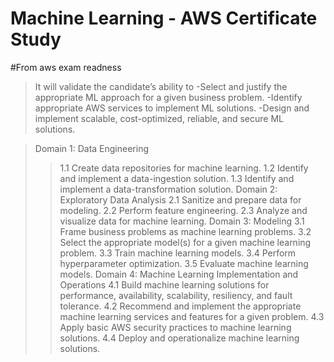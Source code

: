 <h1>Machine Learning - AWS Certificate Study </h1>

#From aws exam readness

> It will validate the candidate’s ability to
>-Select and justify the appropriate ML approach for a given business problem.
>-Identify appropriate AWS services to implement ML solutions.
>-Design and implement scalable, cost-optimized, reliable, and secure ML solutions.

>Domain 1: Data Engineering
>>1.1 Create data repositories for machine learning.
>>1.2 Identify and implement a data-ingestion solution.
>>1.3 Identify and implement a data-transformation solution.
>Domain 2: Exploratory Data Analysis
>>2.1 Sanitize and prepare data for modeling.
>>2.2 Perform feature engineering.
>>2.3 Analyze and visualize data for machine learning.
>Domain 3: Modeling
>>3.1 Frame business problems as machine learning problems.
>>3.2 Select the appropriate model(s) for a given machine learning problem.
>>3.3 Train machine learning models.
>>3.4 Perform hyperparameter optimization.
>>3.5 Evaluate machine learning models.
>Domain 4: Machine Learning Implementation and Operations
>>4.1 Build machine learning solutions for performance, availability, scalability, resiliency, and fault tolerance.
>>4.2 Recommend and implement the appropriate machine learning services and features for a given problem.
>>4.3 Apply basic AWS security practices to machine learning solutions.
>>4.4 Deploy and operationalize machine learning solutions.

